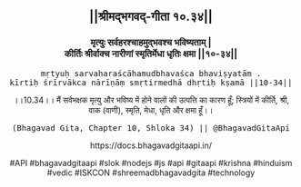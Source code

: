 <center><h2>||श्रीमद्‍भगवद्‍-गीता १०.३४||</h2>
<h3>मृत्युः सर्वहरश्चाहमुद्भवश्च भविष्यताम् |<br/>कीर्तिः श्रीर्वाक्च नारीणां स्मृतिर्मेधा धृतिः क्षमा ||१०-३४||</h3>
<pre>mṛtyuḥ sarvaharaścāhamudbhavaśca bhaviṣyatām .<br/>kīrtiḥ śrīrvākca nārīṇāṃ smṛtirmedhā dhṛtiḥ kṣamā ||10-34||</pre>
<p>।।10.34।। मैं सर्वभक्षक मृत्यु और भविष्य में होने वालों की उत्पत्ति का कारण हूँ; स्त्रियों में कीर्ति, श्री, वाक (वाणी), स्मृति, मेधा, धृति और क्षमा हूँ।।</p>
<pre>(Bhagavad Gita, Chapter 10, Shloka 34) || @BhagavadGitaApi</pre><p>https://docs.bhagavadgitaapi.in/</p><p>#API #bhagavadgitaapi #slok #nodejs #js #api #gitaapi #krishna #hinduism #vedic #ISKCON #shreemadbhagavadgita #technology</p></center>